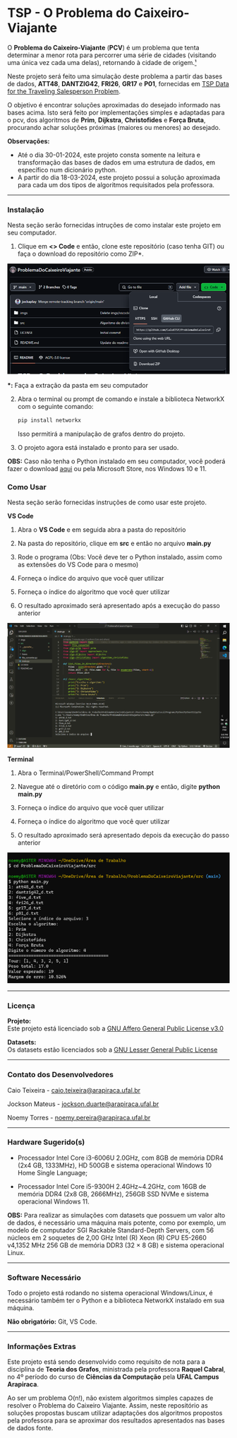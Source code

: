 # TSP - O Problema do Caixeiro-Viajante

O __Problema do Caixeiro-Viajante__ (__PCV__) é um problema que tenta determinar a menor rota para percorrer uma série de cidades (visitando uma única vez cada uma delas), retornando à cidade de origem.[¹](https://pt.wikipedia.org/wiki/Problema_do_caixeiro-viajante)

Neste projeto será feito uma simulação deste problema a partir das bases de dados, __ATT48__, __DANTZIG42__, __FRI26__, __GR17__ e __P01__, fornecidas em [TSP Data for the Traveling Salesperson Problem](https://people.sc.fsu.edu/~jburkardt/datasets/tsp/tsp.html?authuser=2).

O objetivo é encontrar soluções aproximadas do desejado informado nas bases acima. Isto será feito por implementações simples e adaptadas para o pcv, dos algoritmos de __Prim__, __Dijkstra__, __Christofides__ e __Força Bruta__, procurando achar soluções próximas (maiores ou menores) ao desejado.

__Observações:__
* Até o dia 30-01-2024, este projeto consta somente na leitura e transformação das bases de dados em uma estrutura de dados, em específico num dicionário python.
* A partir do dia 18-03-2024, este projeto possui a solução aproximada para cada um dos tipos de algoritmos requisitados pela professora.

---
### Instalação

Nesta seção serão fornecidas intruções de como instalar este projeto em seu computador.

1. Clique em __<> Code__ e então, clone este repositório (caso tenha GIT) ou faça o download do repositório como ZIP*.

<p align="center">
    <img src="./imgs/install.png">
</p>

__*:__ Faça a extração da pasta em seu computador

2. Abra o terminal ou prompt de comando e instale a biblioteca NetworkX com o seguinte comando:

    ```bash
    pip install networkx
    ```

    Isso permitirá a manipulação de grafos dentro do projeto.

3. O projeto agora está instalado e pronto para ser usado.

__OBS:__ Caso não tenha o Python instalado em seu computador, você poderá fazer o download [aqui](https://www.python.org/downloads/) ou pela Microsoft Store, nos Windows 10 e 11.
### Como Usar

Nesta seção serão fornecidas instruções de como usar este projeto.

__VS Code__

1. Abra o __VS Code__ e em seguida abra a pasta do repositório

2. Na pasta do repositório, clique em __src__ e então no arquivo __main.py__

3. Rode o programa (Obs: Você deve ter o Python instalado, assim como as extensões do VS Code para o mesmo)

4. Forneça o índice do arquivo que você quer utilizar

5. Forneça o índice do algoritmo que você quer utilizar

6. O resultado aproximado será apresentado após a execução do passo anterior

<p align="center">
    <img src="./imgs/vscode.png">
</p>

__Terminal__

1. Abra o Terminal/PowerShell/Command Prompt

2. Navegue até o diretório com o código __main.py__ e então, digite __python main.py__

3. Forneça o índice do arquivo que você quer utilizar

4. Forneça o índice do algoritmo que você quer utilizar

4. O resultado aproximado será apresentado depois da execução do passo anterior

<p align="center">
    <img src="./imgs/termn.png">
</p>

---
### Licença

__Projeto:__ <br>
Este projeto está licenciado sob a [GNU Affero General Public License v3.0
](https://www.gnu.org/licenses/agpl-3.0.en.html)

__Datasets:__ <br>
Os datasets estão licenciados sob a [GNU Lesser General Public License](https://www.gnu.org/licenses/lgpl-3.0.en.html)

---
### Contato dos Desenvolvedores

Caio Teixeira - caio.teixeira@arapiraca.ufal.br <br>

Jockson Mateus - jockson.duarte@arapiraca.ufal.br <br>

Noemy Torres - noemy.pereira@arapiraca.ufal.br

---
### Hardware Sugerido(s)

- Processador Intel Core i3-6006U 2.0GHz, com 8GB de memória DDR4 (2x4 GB, 1333MHz), HD 500GB e sistema operacional Windows 10 Home Single Language;

- Processador Intel Core i5-9300H 2.4GHz~4.2GHz, com 16GB de memória DDR4 (2x8 GB, 2666MHz), 256GB SSD NVMe e sistema operacional Windows 11.

__OBS:__ Para realizar as simulações com datasets que possuem um valor alto de dados, é necessário uma máquina mais potente, como por exemplo, um modelo de computador SGI Rackable Standard-Depth Servers, com 56 núcleos em 2 soquetes de 2,00 GHz Intel (R) Xeon (R) CPU E5-2660 v4,1352 MHz 256 GB de memória DDR3 (32 × 8 GB) e sistema operacional Linux.

---
### Software Necessário

Todo o projeto está rodando no sistema operacional Windows/Linux, é necessário também ter o Python e a biblioteca NetworkX instalado em sua máquina.

__Não obrigatório:__ Git, VS Code.

---
### Informações Extras

Este projeto está sendo desenvolvido como requisito de nota para a disciplina de __Teoria dos Grafos__, ministrada pela professora __Raquel Cabral__, no 4º período do curso de __Ciências da Computação__ pela __UFAL Campus Arapiraca__.

Ao ser um problema O(n!), não existem algoritmos simples capazes de resolver o Problema do Caixeiro Viajante. Assim, neste repositório as soluções propostas buscam utilizar adaptações dos algoritmos propostos pela professora para se aproximar dos resultados apresentados nas bases de dados fonte.
